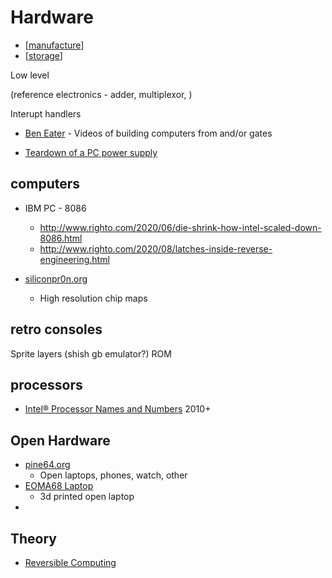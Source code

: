 Hardware
========

* [[manufacture]]
* [[storage]]

Low level

(reference electronics - adder, multiplexor, )

Interupt handlers

* [Ben Eater](https://www.youtube.com/c/BenEater) - Videos of building computers from and/or gates

* [Teardown of a PC power supply ](https://www.righto.com/2021/05/teardown-of-pc-power-supply.html)


computers
---------

* IBM PC - 8086
    * http://www.righto.com/2020/06/die-shrink-how-intel-scaled-down-8086.html
    * http://www.righto.com/2020/08/latches-inside-reverse-engineering.html

* [siliconpr0n.org](https://siliconpr0n.org/)
    * High resolution chip maps

retro consoles
--------------

Sprite layers (shish gb emulator?)
ROM

processors
----------

* [Intel® Processor Names and Numbers](https://www.intel.com/content/www/us/en/processors/processor-numbers.html) 2010+

Open Hardware
-------------

* [pine64.org](https://www.pine64.org/)
    * Open laptops, phones, watch, other
* [EOMA68 Laptop](https://www.linux-magazine.com/Online/Features/A-Free-Laptop-Project)
    * 3d printed open laptop
* 

Theory
------

* [Reversible Computing](https://en.wikipedia.org/wiki/Reversible_computing)

[//begin]: # "Autogenerated link references for markdown compatibility"
[manufacture]: manufacture.md "Manufacture"
[storage]: storage.md "storage"
[//end]: # "Autogenerated link references"